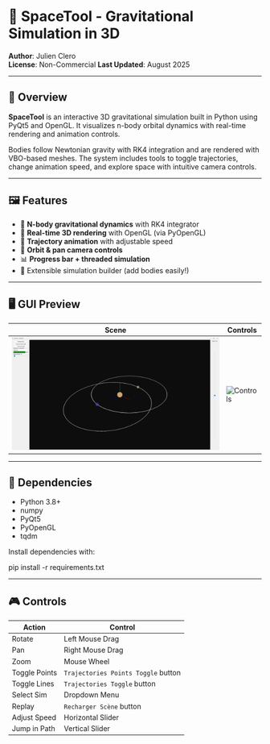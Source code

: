 # 🌌 SpaceTool - Gravitational Simulation in 3D

**Author**: Julien Clero  
**License**: Non-Commercial 
**Last Updated**: August 2025

---

## 🚀 Overview

**SpaceTool** is an interactive 3D gravitational simulation built in Python using PyQt5 and OpenGL. It visualizes n-body orbital dynamics with real-time rendering and animation controls.

Bodies follow Newtonian gravity with RK4 integration and are rendered with VBO-based meshes. The system includes tools to toggle trajectories, change animation speed, and explore space with intuitive camera controls.

---

## 🖼 Features

- 🧠 **N-body gravitational dynamics** with RK4 integrator  
- 🧬 **Real-time 3D rendering** with OpenGL (via PyOpenGL)  
- 🔁 **Trajectory animation** with adjustable speed  
- 🔎 **Orbit & pan camera controls**  
- 📊 **Progress bar + threaded simulation**  
- 🔧 Extensible simulation builder (add bodies easily!)

---

## 🖥 GUI Preview

| Scene | Controls |
|-------|----------|
| ![Scene](docs/SpaceTool_V0.1.png) | ![Controls](docs/preview_ui.png) |


---

## 🧩 Dependencies

- Python 3.8+
- numpy
- PyQt5
- PyOpenGL
- tqdm

Install dependencies with:

pip install -r requirements.txt

---

## 🎮 Controls

| Action        | Control                             |
| ------------- | ----------------------------------- |
| Rotate        | Left Mouse Drag                     |
| Pan           | Right Mouse Drag                    |
| Zoom          | Mouse Wheel                         |
| Toggle Points | `Trajectories Points Toggle` button |
| Toggle Lines  | `Trajectories Toggle` button        |
| Select Sim    | Dropdown Menu                       |
| Replay        | `Recharger Scène` button            |
| Adjust Speed  | Horizontal Slider                   |
| Jump in Path  | Vertical Slider                     |
